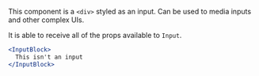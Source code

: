 This component is a `<div>` styled as an input. Can be used to media inputs and other complex UIs.

It is able to receive all of the props available to `Input`.

```jsx
<InputBlock>
  This isn't an input
</InputBlock>
```
